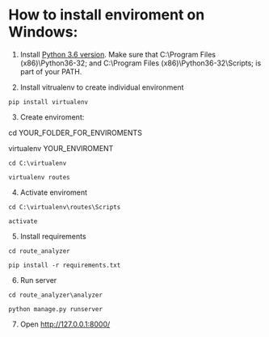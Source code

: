 # How to install enviroment on Windows:
 1. Install [Python 3.6 version](https://www.python.org/downloads/release/python-360/). 
Make sure that C:\Program Files (x86)\Python36-32; and C:\Program Files (x86)\Python36-32\Scripts; is part of your PATH.

 2. Install vitrualenv to create individual environment
 
`pip install virtualenv`

 3. Create enviroment:
 
cd YOUR_FOLDER_FOR_ENVIROMENTS

virtualenv YOUR_ENVIROMENT

`cd C:\virtualenv`

`virtualenv routes`

 4. Activate enviroment
 
`cd C:\virtualenv\routes\Scripts`

`activate`

 5. Install requirements
 
`cd route_analyzer`

`pip install -r requirements.txt`

6. Run server

`cd route_analyzer\analyzer`

`python manage.py runserver`

7. Open http://127.0.0.1:8000/
